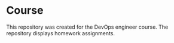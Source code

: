 # Course
This repository was created for the DevOps engineer course. The repository displays homework assignments.
